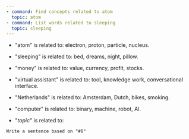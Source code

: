 ```yaml
---
- command: Find concepts related to atom
  topic: atom
- command: List words related to sleeping
  topic: sleeping
---
```


- "atom" is related to: electron, proton, particle, nucleus.

- "sleeping" is related to: bed, dreams, night, pillow.

- "money" is related to: value, currency, profit, stocks.

- "virtual assistant" is related to: tool, knowledge work, conversational interface.

- "Netherlands" is related to: Amsterdam, Dutch, bikes, smoking.

- "computer" is related to: binary, machine, robot, AI.

- "*topic*" is related to:

```dual
Write a sentence based on "#0"
```